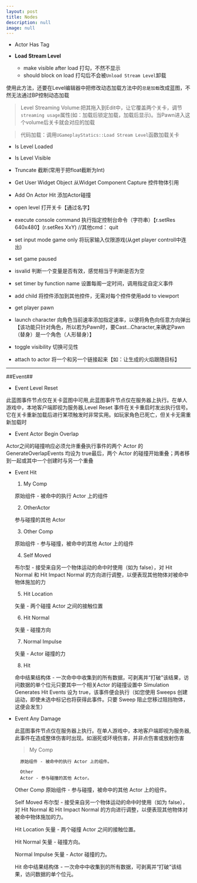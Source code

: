 ```yaml
---
layout: post
title: Nodes
description: null
image: null
---
```


- Actor Has Tag

- **Load Stream Level**
    - make visible after load 打勾，不然不显示
    - should block on load 打勾后不会被`Unload Stream Level`卸载

使用此方法，还要在Level编辑器中把修改动态加载方法中的`总是加载`改成蓝图，不然无法通过BP控制动态加载
>Level Streaming Volume:把其拖入到Edit中，让它覆盖两个关卡，调节`streaming usage`属性(如：加载后锁定加载，加载后显示)。当Pawn进入这个volume后关卡就会对应的加载

>代码加载：调用`UGameplayStatics::Load Stream Level`函数加载关卡

- Is Level Loaded
- Is Level Visible

- Truncate    截断(常用于把float截断为Int)

- Get User Widget Object    从Widget Component Capture 控件物体引用

- Add On Actor Hit  添加Actor碰撞

- open level 打开关卡【通过名字】

- execute console command 执行指定控制台命令（字符串）【r.setRes 640x480】(r.setRes XxY) //其他cmd： quit

- set input mode game only 将玩家输入仅限游戏(从get player controll中连出)

- set game paused

- isvalid 判断一个变量是否有效，感觉相当于判断是否为空

- set timer by function name 设置每阁一定时间，调用指定自定义事件

- add child 将控件添加到其他控件，无需对每个控件使用add to viewport

- get player pawn 

- launch character 向角色当前速率添加指定速率，以便将角色向任意方向弹出【该功能只针对角色，所以若为Pawn时，要Cast...Character,来确定Pawn（替身）是一个角色（人形替身）】

- toggle visibility   切换可见性

- attach to actor 将一个和另一个链接起来【如：让生成的火焰跟随目标】

---

##Event##
- Event Level Reset

此蓝图事件节点仅在关卡蓝图中可用,此蓝图事件节点仅在服务器上执行。在单人游戏中，本地客户端即视为服务器,Level Reset 事件在关卡重启时发出执行信号。它在关卡重新加载后进行某项触发时非常实用。如玩家角色已死亡，但关卡无需重新加载时

- Event Actor Begin Overlap

Actor之间的碰撞响应必须允许重叠执行事件的两个 Actor 的 GenerateOverlapEvents 均设为 true最后，两个 Actor 的碰撞开始重叠；两者移到一起或其中一个创建时与另一个重叠

- Event Hit
    1. My Comp

    原始组件 - 被命中的执行 Actor 上的组件

    2. OtherActor

    参与碰撞的其他 Actor

    3. Other Comp

    原始组件 - 参与碰撞，被命中的其他 Actor 上的组件

    4. Self Moved

    布尔型 - 接受来自另一个物体运动的命中时使用（如为 false），对 Hit Normal 和 Hit Impact Normal 的方向进行调整，以便表现其他物体对被命中物体施加的力

    5. Hit Location

    矢量 - 两个碰撞 Actor 之间的接触位置

    6. Hit Normal

    矢量 - 碰撞方向

    7. Normal Impulse

    矢量 - Actor 碰撞的力

    8. Hit

    命中结果结构体 - 一次命中中收集到的所有数据，可剥离并“打破”该结果，访问数据的单个位元只要其中一个相关Actor 的碰撞设置中 Simulation Generates Hit Events 设为 true，该事件便会执行（如您使用 Sweeps 创建运动，即使未选中标记也将获得此事件。只要 Sweep 阻止您移过阻挡物体，这便会发生）

- Event Any Damage

    此蓝图事件节点仅在服务器上执行。在单人游戏中，本地客户端即视为服务器,此事件在造成整体伤害时出现。如溺死或环境伤害，并非点伤害或放射伤害
    >   My Comp

        原始组件 - 被命中的执行 Actor 上的组件。

        Other
        Actor - 参与碰撞的其他 Actor。

    Other Comp
    原始组件 - 参与碰撞，被命中的其他 Actor 上的组件。

    Self Moved
    布尔型 - 接受来自另一个物体运动的命中时使用（如为 false），对 Hit Normal 和 Hit Impact Normal 的方向进行调整，以便表现其他物体对被命中物体施加的力。

    Hit Location
    矢量 - 两个碰撞 Actor 之间的接触位置。

    Hit Normal
    矢量 - 碰撞方向。

    Normal Impulse
    矢量 - Actor 碰撞的力。

    Hit
    命中结果结构体 - 一次命中中收集到的所有数据，可剥离并“打破”该结果，访问数据的单个位元。






